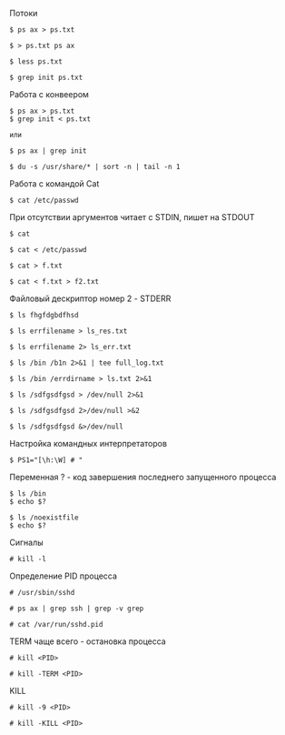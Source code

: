 Потоки
```
$ ps ax > ps.txt

$ > ps.txt ps ax

$ less ps.txt

$ grep init ps.txt
```

Работа с конвеером
```
$ ps ax > ps.txt
$ grep init < ps.txt

или

$ ps ax | grep init

$ du -s /usr/share/* | sort -n | tail -n 1

```
Работа с командой Cat
```
$ cat /etc/passwd
```

При отсутствии аргументов читает с STDIN, пишет на STDOUT
```
$ cat

$ cat < /etc/passwd

$ cat > f.txt

$ cat < f.txt > f2.txt
```

Файловый дескриптор номер 2 - STDERR
```
$ ls fhgfdgbdfhsd

$ ls errfilename > ls_res.txt

$ ls errfilename 2> ls_err.txt

$ ls /bin /b1n 2>&1 | tee full_log.txt

$ ls /bin /errdirname > ls.txt 2>&1

$ ls /sdfgsdfgsd > /dev/null 2>&1

$ ls /sdfgsdfgsd 2>/dev/null >&2

$ ls /sdfgsdfgsd &>/dev/null
```
Настройка командных интерпретаторов
```
$ PS1="[\h:\W] # "

```
Переменная ? - код завершения последнего запущенного процесса
```
$ ls /bin
$ echo $?

$ ls /noexistfile
$ echo $?
```
Сигналы
```
# kill -l
```
Определение PID процесса
```
# /usr/sbin/sshd

# ps ax | grep ssh | grep -v grep

# cat /var/run/sshd.pid
```
TERM
чаще всего - остановка процесса
```
# kill <PID>

# kill -TERM <PID>
```

KILL
```
# kill -9 <PID>

# kill -KILL <PID>
```
